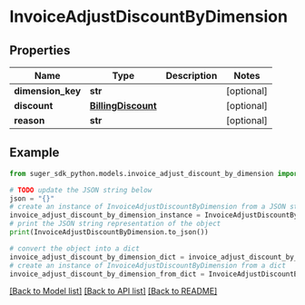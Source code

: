 # InvoiceAdjustDiscountByDimension


## Properties

Name | Type | Description | Notes
------------ | ------------- | ------------- | -------------
**dimension_key** | **str** |  | [optional] 
**discount** | [**BillingDiscount**](BillingDiscount.md) |  | [optional] 
**reason** | **str** |  | [optional] 

## Example

```python
from suger_sdk_python.models.invoice_adjust_discount_by_dimension import InvoiceAdjustDiscountByDimension

# TODO update the JSON string below
json = "{}"
# create an instance of InvoiceAdjustDiscountByDimension from a JSON string
invoice_adjust_discount_by_dimension_instance = InvoiceAdjustDiscountByDimension.from_json(json)
# print the JSON string representation of the object
print(InvoiceAdjustDiscountByDimension.to_json())

# convert the object into a dict
invoice_adjust_discount_by_dimension_dict = invoice_adjust_discount_by_dimension_instance.to_dict()
# create an instance of InvoiceAdjustDiscountByDimension from a dict
invoice_adjust_discount_by_dimension_from_dict = InvoiceAdjustDiscountByDimension.from_dict(invoice_adjust_discount_by_dimension_dict)
```
[[Back to Model list]](../README.md#documentation-for-models) [[Back to API list]](../README.md#documentation-for-api-endpoints) [[Back to README]](../README.md)


